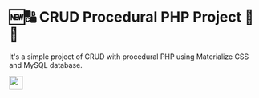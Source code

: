 # 🆕🔠 CRUD Procedural PHP Project 🔄🚮
<p>It's a simple project of CRUD with procedural PHP using Materialize CSS and MySQL database.</p> 

<img src="https://cdn.icon-icons.com/icons2/2530/PNG/512/materialize_button_icon_151952.png" height="27">
